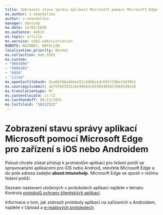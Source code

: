 ```yaml
---
title: Zobrazení stavu správy aplikací Microsoft pomocí Microsoft Edge pro zařízení s iOS nebo Androidem
ms.author: v-smandalika
author: v-smandalika
manager: dansimp
ms.date: 12/03/2020
ms.audience: Admin
ms.topic: article
ms.service: o365-administration
ROBOTS: NOINDEX, NOFOLLOW
localization_priority: Normal
ms.collection: Adm_O365
ms.custom:
- "9003896"
- "9006502"
- "6950"
- "11143"
ms.openlocfilehash: 3ce60388adbbee51cb008a1dc691f298e13d39e1
ms.sourcegitcommit: ab75f66355116e995b3cb5505465b31989339e28
ms.translationtype: MT
ms.contentlocale: cs-CZ
ms.lasthandoff: 08/13/2021
ms.locfileid: "58322522"
---
```

# <a name="view-the-management-status-of-microsoft-apps-by-using-microsoft-edge-for-ios-or-android-devices"></a>Zobrazení stavu správy aplikací Microsoft pomocí Microsoft Edge pro zařízení s iOS nebo Androidem

Pokud chcete získat přístup k protokolům aplikací pro řešení potíží se spravovanými aplikacemi pro iOS nebo Android, otevřete Microsoft Edge a do pole adresa zadejte **about:intunehelp.** Microsoft Edge se spustí v režimu řešení potíží.

Seznam nastavení uložených v protokolech aplikací najdete v tématu Kontrola [protokolů ochrany klientských aplikací](https://docs.microsoft.com/mem/intune/apps/app-protection-policy-settings-log).

Informace o tom, jak zobrazit protokoly aplikací na zařízeních s Androidem, najdete v Upload a [e-mailových protokolech](https://docs.microsoft.com/mem/intune/user-help/send-logs-to-your-it-admin-by-email-android).